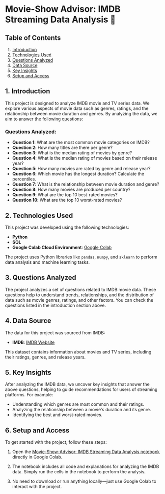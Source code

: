 # Movie-Show Advisor: IMDB Streaming Data Analysis 🎥

## Table of Contents
1. [Introduction](#1-introduction)
2. [Technologies Used](#2-technologies-used)
3. [Questions Analyzed](#3-questions-analyzed)
4. [Data Source](#4-data-source)
5. [Key Insights](#5-key-insights)
6. [Setup and Access](#6-setup-and-access)

## 1. Introduction

This project is designed to analyze IMDB movie and TV series data. We explore various aspects of movie data such as genres, ratings, and the relationship between movie duration and genres. By analyzing the data, we aim to answer the following questions:

### Questions Analyzed:
- **Question 1**: What are the most common movie categories on IMDB?
- **Question 2**: How many titles are there per genre?
- **Question 3**: What is the median rating of movies by genre?
- **Question 4**: What is the median rating of movies based on their release year?
- **Question 5**: How many movies are rated by genre and release year?
- **Question 6**: Which movie has the longest duration? Calculate the percentiles.
- **Question 7**: What is the relationship between movie duration and genre?
- **Question 8**: How many movies are produced per country?
- **Question 9**: What are the top 10 best-rated movies?
- **Question 10**: What are the top 10 worst-rated movies?

## 2. Technologies Used

This project was developed using the following technologies:

- **Python**
- **SQL**
- **Google Colab Cloud Environment**: [Google Colab](https://colab.research.google.com/notebooks/welcome.ipynb?hl=pt-BR)

The project uses Python libraries like `pandas`, `numpy`, and `sklearn` to perform data analysis and machine learning tasks.

## 3. Questions Analyzed

The project analyzes a set of questions related to IMDB movie data. These questions help to understand trends, relationships, and the distribution of data such as movie genres, ratings, and other factors. You can check the questions listed in the introduction section above.

## 4. Data Source

The data for this project was sourced from IMDB:

- **IMDB**: [IMDB Website](https://www.imdb.com/)

This dataset contains information about movies and TV series, including their ratings, genres, and release years.

## 5. Key Insights

After analyzing the IMDB data, we uncover key insights that answer the above questions, helping to guide recommendations for users of streaming platforms. For example:
- Understanding which genres are most common and their ratings.
- Analyzing the relationship between a movie's duration and its genre.
- Identifying the best and worst-rated movies.

## 6. Setup and Access

To get started with the project, follow these steps:

1. Open the [Movie-Show-Advisor: IMDB Streaming Data Analysis notebook]() directly in Google Colab.

2. The notebook includes all code and explanations for analyzing the IMDB data. Simply run the cells in the notebook to perform the analysis.

3. No need to download or run anything locally—just use Google Colab to interact with the project.

